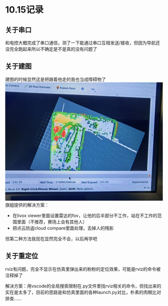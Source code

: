 # 10.15记录
## 关于串口
和电控大概完成了串口通信，测了一下能通过串口互相发送/接收，但因为导航还没完全跑起来所以不确定是不是真的没有问题了

## 关于建图
建图的时候显然这是把跟着他走的我也当成障碍物了
![建图问题](./pic/10.15-1.jpg)
旗姐提供的解决方案：
- 在livox  viewer里面设置雷达的fov，让他的后半部分不工作，站在不工作的范围里面（不推荐，赛场上会有其他人）
- 把点云防盗cloud compare里面处理，去掉人的残影

但第二种方法我现在显然完全不会，以后再学吧

## 关于重定位
rviz有问题，完全不显示在仿真里弹出来的粉粉的定位效果，可能是rviz的命令被注释掉了

解决方案：用vscode的全局搜索限制在.py文件里找rviz相关的命令，但找出来的实在是太多了，目前的思路是和仿真里面的各种launch.py对比，朴素的肉眼比对排查……